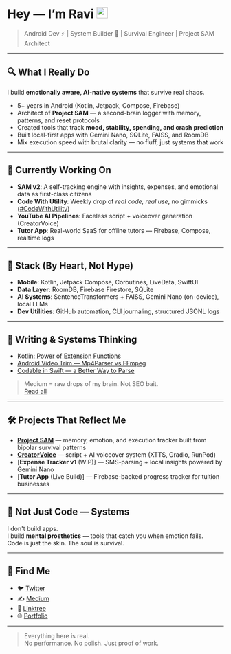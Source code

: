 # Hey — I’m Ravi <img src="https://media.giphy.com/media/hvRJCLFzcasrR4ia7z/giphy.gif" width="26px">

> Android Dev ⚡ | System Builder 🧠 | Survival Engineer | Project SAM Architect

---

## 🔍 What I Really Do

I build **emotionally aware, AI-native systems** that survive real chaos.

- 5+ years in Android (Kotlin, Jetpack, Compose, Firebase)
- Architect of **Project SAM** — a second-brain logger with memory, patterns, and reset protocols
- Created tools that track **mood, stability, spending, and crash prediction**
- Built local-first apps with Gemini Nano, SQLite, FAISS, and RoomDB
- Mix execution speed with brutal clarity — no fluff, just systems that work

---

## 🔧 Currently Working On

- **SAM v2**: A self-tracking engine with insights, expenses, and emotional data as first-class citizens
- **Code With Utility**: Weekly drop of *real code, real use*, no gimmicks ([#CodeWithUtility](https://twitter.com/ravimishra07))
- **YouTube AI Pipelines**: Faceless script + voiceover generation (CreatorVoice)
- **Tutor App**: Real-world SaaS for offline tutors — Firebase, Compose, realtime logs

---

## 🧠 Stack (By Heart, Not Hype)

- **Mobile**: Kotlin, Jetpack Compose, Coroutines, LiveData, SwiftUI
- **Data Layer**: RoomDB, Firebase Firestore, SQLite
- **AI Systems**: SentenceTransformers + FAISS, Gemini Nano (on-device), local LLMs
- **Dev Utilities**: GitHub automation, CLI journaling, structured JSONL logs

---

## 🧵 Writing & Systems Thinking

- [Kotlin: Power of Extension Functions](https://ravimishra1017.medium.com/kotlin-power-of-extension-functions-20f1bba1e817)
- [Android Video Trim — Mp4Parser vs FFmpeg](https://ravimishra1017.medium.com/video-trim-in-android-mp4parser-vs-ffmpeg-6a0ded442996)
- [Codable in Swift — a Better Way to Parse](https://medium.com/swiftcommmunity/codables-a-better-way-parse-data-in-swift-e08015f4ee4e)

> Medium = raw drops of my brain. Not SEO bait.  
> [Read all](https://ravimishra1017.medium.com/)

---

## 🛠 Projects That Reflect Me

- [**Project SAM**](https://github.com/ravimishra2270) — memory, emotion, and execution tracker built from bipolar survival patterns
- [**CreatorVoice**](https://creatorvoice.in) — script + AI voiceover system (XTTS, Gradio, RunPod)
- [**Expense Tracker v1** (WIP)] — SMS-parsing + local insights powered by Gemini Nano
- [**Tutor App** (Live Build)] — Firebase-backed progress tracker for tuition businesses

---

## 🤖 Not Just Code — Systems

I don't build apps.  
I build **mental prosthetics** — tools that catch you when emotion fails.  
Code is just the skin. The soul is survival.

---

## 📡 Find Me

- 🐦 [Twitter](https://twitter.com/ravimishra07)  
- ✍ [Medium](https://ravimishra1017.medium.com/)  
- 📎 [Linktree](https://linktr.ee/ravimishra07)  
- 🌐 [Portfolio](https://ravimishra2270.github.io)

---

> Everything here is real.  
> No performance. No polish. Just proof of work.

